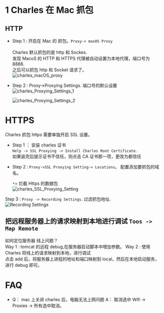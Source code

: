 # 1 Charles 在 Mac 抓包

## HTTP

- Step 1 : 开启在 Mac 的 抓包。`Proxy-> maxOS Proxy`
  <br/>
  <br/>
  Charles 默认抓包的是 http 和 Sockes.  
  发现 MacoS 的 HTTP 和 HTTPS 代理被自动设置为本地代理，端口号为 8888.  
  之后可以抓包 http 和 Socket 请求了。  
  ![charles_macOS_proxy](https://yingvickycao.github.io/img/tools/charles/charles_macOS_proxy.jpg)

- Step 2 : Proxy->Proxying Settings. 端口号的默认设置  
  ![charles_Proxying_Settings_1](https://yingvickycao.github.io/img/tools/charles/charles_Proxying_Settings_1.jpg)

  ![charles_Proxying_Settings_2](https://yingvickycao.github.io/img/tools/charles/charles_Proxying_Settings_2.jpg)

# HTTPS

Charles 抓包 https 需要单独开启 SSL 设置。

- Step 1 ： 安装 charles 证书  
  `Help -> SSL Proxying -> Install Charles Root Certificate`.  
  如果装完后提示证书不信任，则点击 CA 证书那一项，更改为都信任

- Step 2 : `Proxy->SSL Proxying Setting-> Locations`。 配置添加要抓包的域名。

  `*`= 拦截 Https 的数据包  
  ![charles_SSL_Proxying_Setting](https://yingvickycao.github.io/img/tools/charles/charles_SSL_Proxying_Setting.png)

Step 3 : `Proxy -> Recording Settings`. 过滤抓包地址.  
![Recording Settings](https://yingvickycao.github.io/img/tools/charles/charles_Recording_Settings.png)

## 把远程服务器上的请求映射到本地进行调试 `Toos -> Map Remote`

如何定位服务器 线上问题？  
Way 1 : tomcat 的远程 debug,在服务器启动脚本中增加参数。
Way 2 : 使用 Charles 将线上的请求映射到本地，进行调试  
点击 add 后，将服务器上进程的地址和端口映射到 local，然后在本地启动服务，进行 debug 即可。

# FAQ

- Q： mac 上关闭 charles 后，电脑无法上网问题
  A： 取消选中 Wifi -> Proxies -> 所有选中取消。
